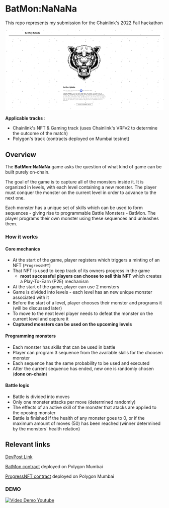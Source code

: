 # BatMon:NaNaNa

This repo represents my submission for the Chainlink's 2022 Fall hackathon

<center>

![overview](./demo.png)

</center>

**Applicable tracks** :

-   Chainlink's NFT & Gaming track (uses Chainlink's VRFv2 to determine the outcome of the match)
-   Polygon's track (contracts deployed on Mumbai testnet)

## Overview

The **BatMon:NaNaNa** game asks the question of what kind of game can be built purely on-chain.

The goal of the game is to capture all of the monsters inside it. It is organized in levels, with each level containing a new monster. The player must conquer the monster on the current level in order to advance to the next one.

Each monster has a unique set of skills which can be used to form sequences - giving rise to programmable Battle Monsters - BatMon. The player programs their own monster using these sequences and unleashes them.

### How it works

#### Core mechanics

-   At the start of the game, player registers which triggers a minting of an NFT (`ProgressNFT`)
-   That NFT is used to keep track of its owners progress in the game
    -   **most successful players can choose to sell this NFT** which creates a Play-To-Earn (P2E) mechanism
-   At the start of the game, player can use 2 monsters
-   Game is divided into levels - each level has an new unique monster associated with it
-   Before the start of a level, player chooses their monster and programs it (will be discussed later)
-   To move to the next level player needs to defeat the monster on the current level and capture it
-   **Captured monsters can be used on the upcoming levels**

#### Programming monsters

-   Each monster has skills that can be used in battle
-   Player can program 3 sequence from the available skills for the choosen monster
-   Each sequence has the same probability to be used and executed
-   After the current sequence has ended, new one is randomly chosen (**done on-chain**)

#### Battle logic

-   Battle is divided into moves
-   Only one monster attacks per move (determined randomly)
-   The effects of an active skill of the monster that atacks are applied to the oposing monster
-   Battle is finished if the health of any monster goes to 0, or if the maximum amount of moves (50) has been reached (winner determined by the monsters' health relation)

## Relevant links

[DevPost Link](https://devpost.com/software/batmon-nanana)

[BatMon contract](https://mumbai.polygonscan.com/address/0x71060AfF9d562474915b099df231f1864D73c71E#code) deployed on Polygon Mumbai

[ProgressNFT contract](https://mumbai.polygonscan.com/address/0x2A933824EfE133d5689E225b58A2598e1ab6829f#code) deployed on Polygon Mumbai

### DEMO

[![Video Demo Youtube](https://img.youtube.com/vi/1Zxl5MDcgA8/0.jpg)](https://www.youtube.com/watch?v=1Zxl5MDcgA8)
